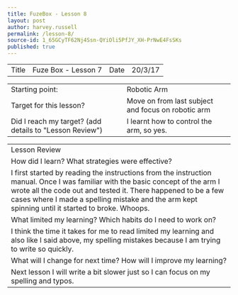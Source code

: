 ```yaml
---
title: FuzeBox - Lesson 8
layout: post
author: harvey.russell
permalink: /lesson-8/
source-id: 1_65GCyTF62Nj4Ssn-QYiOli5PfJY_XH-PrNwE4FsSKs
published: true
---
```

<table>
  <tr>
    <td>Title</td>
    <td>Fuze Box - Lesson 7</td>
    <td>Date</td>
    <td>20/3/17</td>
  </tr>
</table>


<table>
  <tr>
    <td>Starting point:</td>
    <td>Robotic Arm</td>
  </tr>
  <tr>
    <td>Target for this lesson?</td>
    <td>Move on from last subject and focus on robotic arm</td>
  </tr>
  <tr>
    <td>Did I reach my target? 
(add details to "Lesson Review")</td>
    <td>I learnt how to control the arm, so yes.</td>
  </tr>
</table>


<table>
  <tr>
    <td>Lesson Review</td>
  </tr>
  <tr>
    <td>How did I learn? What strategies were effective? </td>
  </tr>
  <tr>
    <td>I first started by reading the instructions from the instruction manual. Once I was familiar with the basic concept of the arm I wrote all the code out and tested it. There happened to be a few cases where I made a spelling mistake and the arm kept spinning until it started to broke. Whoops.</td>
  </tr>
  <tr>
    <td>What limited my learning? Which habits do I need to work on? </td>
  </tr>
  <tr>
    <td>I think the time it takes for me to read limited my learning and also like I said above, my spelling mistakes because I am trying to write so quickly.</td>
  </tr>
  <tr>
    <td>What will I change for next time? How will I improve my learning?</td>
  </tr>
  <tr>
    <td>Next lesson I will write a bit slower just so I can focus on my spelling and typos.</td>
  </tr>
</table>


